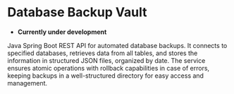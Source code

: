 # Database Backup Vault

- **Currently under development**

Java Spring Boot REST API for automated database backups. 
It connects to specified databases, retrieves data from all tables, and stores the information in structured JSON files, organized by date. 
The service ensures atomic operations with rollback capabilities in case of errors, keeping backups in a well-structured directory for easy access and management.

